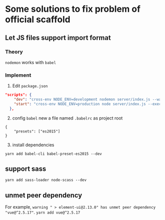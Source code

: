 # Some solutions to fix problem of official scaffold

## Let JS files support import format

### Theory

`nodemon` works with `babel` 

### Implement

1. Edit `package.json`

```json
"scripts": {
    "dev": "cross-env NODE_ENV=development nodemon server/index.js --watch server --exec babel-node",
    "start": "cross-env NODE_ENV=production node server/index.js --exec babel-node",
  },
```

2. config `babel`
new a file named `.babelrc` as project root

```
{
    "presets": ["es2015"]
}
```

3. install dependencies

```shell
yarn add babel-cli babel-preset-es2015 --dev
```

## support sass

```shell
yarn add sass-loader node-scass --dev
```

## unmet peer dependency

For example, `warning " > element-ui@2.13.0" has unmet peer dependency "vue@^2.5.17"`.
`yarn add vue@^2.5.17`